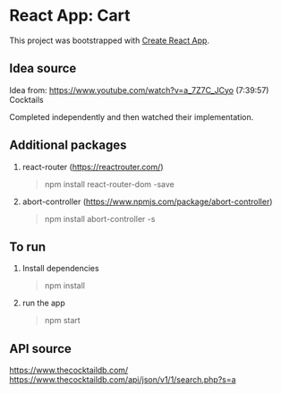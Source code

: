 # React App: Cart

This project was bootstrapped with [Create React App](https://github.com/facebook/create-react-app).

## Idea source
Idea from:
https://www.youtube.com/watch?v=a_7Z7C_JCyo
(7:39:57) Cocktails

Completed independently and then watched their implementation.

## Additional packages
1. react-router (https://reactrouter.com/)
    > npm install react-router-dom -save

2. abort-controller (https://www.npmjs.com/package/abort-controller)
    > npm install abort-controller -s

## To run
1. Install dependencies
    > npm install

2. run the app
    > npm start

## API source
https://www.thecocktaildb.com/
https://www.thecocktaildb.com/api/json/v1/1/search.php?s=a
